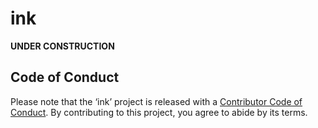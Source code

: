 
<!-- README.md is generated from README.Rmd. Please edit that file -->

# ink

<!-- badges: start -->

<!-- badges: end -->

**UNDER CONSTRUCTION**

## Code of Conduct

Please note that the ‘ink’ project is released with a [Contributor Code
of Conduct](CODE_OF_CONDUCT.md). By contributing to this project, you
agree to abide by its terms.
